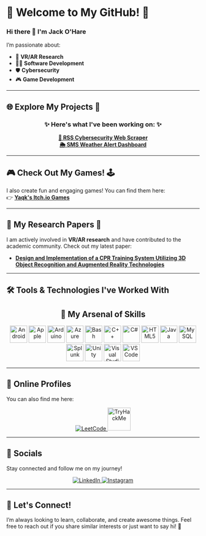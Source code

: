 # 🌟 Welcome to My GitHub! 🌟  
### Hi there 👋 I'm **Jack O'Hare**  
I’m passionate about:  
- 🥽 **VR/AR Research**
- 🧑‍💻 **Software Development**  
- 🛡️ **Cybersecurity**  
- 🎮 **Game Development**  

---

## 🌐 Explore My Projects 🚀  
<h3 align="center">✨ Here's what I've been working on: ✨</h3>  

<p align="center">
  <a href="https://github.com/JackOhare27/CyberSecNewsWebScraper">
    <strong>📰 RSS Cybersecurity Web Scraper</strong>
  </a>
  <br>
  <a href="https://github.com/JackOhare27/SMSWeatherAlertDashboard">
    <strong>🌦️ SMS Weather Alert Dashboard</strong>
  </a>
</p>

---

## 🎮 Check Out My Games! 🕹️  
I also create fun and engaging games! You can find them here:  
👉 [**Yaqk's Itch.io Games**](https://yaqk.itch.io/)  

---

## 📄 My Research Papers 🧠  
I am actively involved in **VR/AR research** and have contributed to the academic community. Check out my latest paper:  

- **[Design and Implementation of a CPR Training System Utilizing 3D Object Recognition and Augmented Reality Technologies](https://drive.google.com/file/d/1Y8JD3w3vQ3M46V5zXS3Nbl9HYoYNCAox/view?usp=sharing)**  
  

---

## 🛠️ Tools & Technologies I've Worked With  
<h2 align="center">🚀 My Arsenal of Skills</h2>  

<p align="center">
  <!-- Tools -->
  <img src="https://cdn.jsdelivr.net/gh/devicons/devicon/icons/android/android-original.svg" alt="Android" width="45" height="45"/>
  <img src="https://cdn.jsdelivr.net/gh/devicons/devicon@latest/icons/apple/apple-original.svg" alt="Apple" width="45" height="45"/>
  <img src="https://cdn.jsdelivr.net/gh/devicons/devicon/icons/arduino/arduino-original.svg" alt="Arduino" width="45" height="45"/>
  <img src="https://cdn.jsdelivr.net/gh/devicons/devicon/icons/azure/azure-original.svg" alt="Azure" width="45" height="45"/>
  <img src="https://cdn.jsdelivr.net/gh/devicons/devicon/icons/bash/bash-original.svg" alt="Bash" width="45" height="45"/>
  <img src="https://cdn.jsdelivr.net/gh/devicons/devicon/icons/cplusplus/cplusplus-original.svg" alt="C++" width="45" height="45"/>
  <img src="https://cdn.jsdelivr.net/gh/devicons/devicon/icons/csharp/csharp-original.svg" alt="C#" width="45" height="45"/>
  <img src="https://cdn.jsdelivr.net/gh/devicons/devicon/icons/html5/html5-original.svg" alt="HTML5" width="45" height="45"/>
  <img src="https://cdn.jsdelivr.net/gh/devicons/devicon/icons/java/java-original.svg" alt="Java" width="45" height="45"/>
  <img src="https://cdn.jsdelivr.net/gh/devicons/devicon/icons/mysql/mysql-original.svg" alt="MySQL" width="45" height="45"/>
  <img src="https://cdn.jsdelivr.net/gh/devicons/devicon/icons/splunk/splunk-original-wordmark.svg" alt="Splunk" width="45" height="45"/>
  <img src="https://cdn.jsdelivr.net/gh/devicons/devicon/icons/unity/unity-original.svg" alt="Unity" width="45" height="45"/>
  <img src="https://cdn.jsdelivr.net/gh/devicons/devicon@latest/icons/visualstudio/visualstudio-original.svg" alt="Visual Studio" width="45" height="45"/>
  <img src="https://cdn.jsdelivr.net/gh/devicons/devicon/icons/vscode/vscode-original.svg" alt="VS Code" width="45" height="45"/>
</p>

---

## 🌟 Online Profiles  
You can also find me here:  

<p align="center">
  <a href="https://leetcode.com/u/JackyOhare/">
    <img src="https://img.shields.io/badge/LeetCode-JackyOhare-yellow?style=for-the-badge" alt="LeetCode" />
  </a>
  <a href="https://tryhackme.com/r/p/DrYaqk">
    <img src="https://tryhackme-badges.s3.amazonaws.com/DrYaqk.png" alt="TryHackMe" height="60">
  </a>
</p>

---

## 📱 Socials  
Stay connected and follow me on my journey!  

<p align="center">
  <a href="https://www.linkedin.com/in/jackohare0/">
    <img src="https://img.shields.io/badge/LinkedIn-JackO'Hare-0A66C2?style=for-the-badge&logo=linkedin&logoColor=white" alt="LinkedIn">
  </a>
  <a href="https://www.instagram.com/jacky_ohare/">
    <img src="https://img.shields.io/badge/Instagram-@jacky_ohare-E4405F?style=for-the-badge&logo=instagram&logoColor=white" alt="Instagram">
  </a>
</p>

---

## 🎯 Let's Connect!  
I’m always looking to learn, collaborate, and create awesome things. Feel free to reach out if you share similar interests or just want to say hi! 👋  
